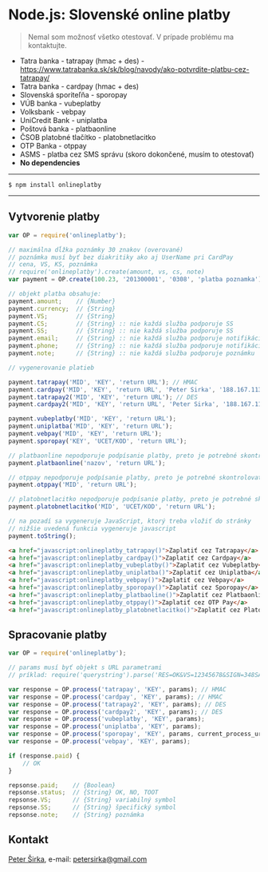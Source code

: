 Node.js: Slovenské online platby
================================

> Nemal som možnosť všetko otestovať. V prípade problému ma kontaktujte.

* Tatra banka - tatrapay (hmac + des) - <https://www.tatrabanka.sk/sk/blog/navody/ako-potvrdite-platbu-cez-tatrapay/>
* Tatra banka - cardpay (hmac + des)
* Slovenská sporiteľňa - sporopay
* VÚB banka - vubeplatby
* Volksbank - vebpay
* UniCredit Bank - uniplatba
* Poštová banka - platbaonline
* ČSOB platobné tlačítko - platobnetlacitko
* OTP Banka - otppay
* ASMS - platba cez SMS správu (skoro dokončené, musím to otestovať)
* __No dependencies__

***

```text
$ npm install onlineplatby
```

***

## Vytvorenie platby

```js
var OP = require('onlineplatby');

// maximálna dĺžka poznámky 30 znakov (overované)
// poznámka musí byť bez diakritiky ako aj UserName pri CardPay
// cena, VS, KS, poznámka
// require('onlineplatby').create(amount, vs, cs, note)
var payment = OP.create(100.23, '201300001', '0308', 'platba poznamka');

// objekt platba obsahuje:
payment.amount;    // {Number}
payment.currency;  // {String}
payment.VS;        // {String}
payment.CS;        // {String} :: nie každá služba podporuje SS
payment.SS;        // {String} :: nie každá služba podporuje SS
payment.email;     // {String} :: nie každá služba podporuje notifikáciu
payment.phone;     // {String} :: nie každá služba podporuje notifikáciu
payment.note;      // {String} :: nie každá služba podporuje poznámku

// vygenerovanie platieb

payment.tatrapay('MID', 'KEY', 'return URL'); // HMAC
payment.cardpay('MID', 'KEY', 'return URL', 'Peter Sirka', '188.167.113.219'); // HMAC
payment.tatrapay2('MID', 'KEY', 'return URL'); // DES
payment.cardpay2('MID', 'KEY', 'return URL', 'Peter Sirka', '188.167.113.219'); // DES

payment.vubeplatby('MID', 'KEY', 'return URL');
payment.uniplatba('MID', 'KEY', 'return URL');
payment.vebpay('MID', 'KEY', 'return URL');
payment.sporopay('KEY', 'UCET/KOD', 'return URL');

// platbaonline nepodporuje podpísanie platby, preto je potrebné skontrolovať účet, či peniaze prišli
payment.platbaonline('nazov', 'return URL');

// otppay nepodporuje podpísanie platby, preto je potrebné skontrolovať účet, či peniaze prišli
payment.otppay('MID', 'return URL');

// platobnetlacitko nepodporuje podpísanie platby, preto je potrebné skontrolovať účet, či peniaze prišli
payment.platobnetlacitko('MID', 'UCET/KOD', 'return URL');

// na pozadí sa vygeneruje JavaScript, ktorý treba vložiť do stránky
// nižšie uvedená funkcia vygeneruje javascript
payment.toString();
```

```html
<a href="javascript:onlineplatby_tatrapay()">Zaplatiť cez Tatrapay</a>
<a href="javascript:onlineplatby_cardpay()">Zaplatiť cez Cardpay</a>
<a href="javascript:onlineplatby_vubeplatby()">Zaplatiť cez Vubeplatby</a>
<a href="javascript:onlineplatby_uniplatba()">Zaplatiť cez Uniplatba</a>
<a href="javascript:onlineplatby_vebpay()">Zaplatiť cez Vebpay</a>
<a href="javascript:onlineplatby_sporopay()">Zaplatiť cez Sporopay</a>
<a href="javascript:onlineplatby_platbaoline()">Zaplatiť cez Platbaonline</a>
<a href="javascript:onlineplatby_otppay()">Zaplatiť cez OTP Pay</a>
<a href="javascript:onlineplatby_platobnetlacitko()">Zaplatiť cez Platobnetlacitko</a>
```

## Spracovanie platby

```js
var OP = require('onlineplatby');

// params musí byť objekt s URL parametrami
// príklad: require('querystring').parse('RES=OK&VS=12345678&SIGN=348SADUADSZIASDZ');

var response = OP.process('tatrapay', 'KEY', params); // HMAC
var response = OP.process('cardpay', 'KEY', params); // HMAC
var response = OP.process('tatrapay2', 'KEY', params); // DES
var response = OP.process('cardpay2', 'KEY', params); // DES
var response = OP.process('vubeplatby', 'KEY', params);
var response = OP.process('uniplatba', 'KEY', params);
var response = OP.process('sporopay', 'KEY', params, current_process_url_address);
var response = OP.process('vebpay', 'KEY', params);

if (response.paid) {
	// OK
}

repsonse.paid;    // {Boolean}
repsonse.status;  // {String} OK, NO, TOOT
repsonse.VS;      // {String} variabilný symbol
repsonse.SS;      // {String} špecifický symbol
repsonse.note;    // {String} poznámka
```

## Kontakt

[Peter Širka](http://www.petersirka.sk), e-mail: <petersirka@gmail.com>
